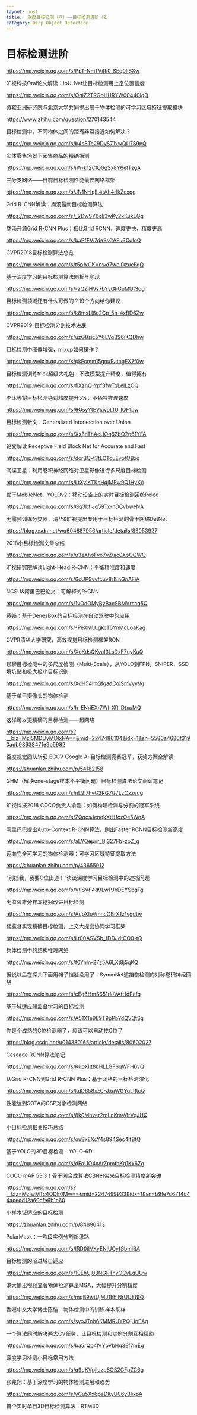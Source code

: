 ```yaml
---
layout: post
title:  深度目标检测（八）——目标检测进阶（2）
category: Deep Object Detection 
---
```


# 目标检测进阶

https://mp.weixin.qq.com/s/PpT-NmTVjRi0_SEq0lISXw

旷视科技Oral论文解读：IoU-Net让目标检测用上定位置信度

https://mp.weixin.qq.com/s/OqlZ2TRGbHURYW00440lgQ

微软亚洲研究院与北京大学共同提出用于物体检测的可学习区域特征提取模块

https://www.zhihu.com/question/270143544

目标检测中，不同物体之间的距离非常接近如何解决？

https://mp.weixin.qq.com/s/b4s8Te29DyS71xwQU789pQ

实体零售场景下密集商品的精确探测

https://mp.weixin.qq.com/s/iW-k12CIO0gSx8Y6etTzgA

三分支网络——目前目标检测性能最佳网络框架

https://mp.weixin.qq.com/s/JN1N-IqIL4tAh4rIkZcxpg

Grid R-CNN解读：商汤最新目标检测算法

https://mp.weixin.qq.com/s/_2DwSY6olj3wKy2xKukEGg

商汤开源Grid R-CNN Plus：相比Grid RCNN，速度更快，精度更高

https://mp.weixin.qq.com/s/baPfFVi7deEsCAFu3ColoQ

CVPR2018目标检测算法总览

https://mp.weixin.qq.com/s/t5p1xGKVnwd7wbiOzucFqQ

基于深度学习的目标检测算法剖析与实现

https://mp.weixin.qq.com/s/-zQZjHVs7bYyGkGuMUf3qg

目标检测领域还有什么可做的？19个方向给你建议

https://mp.weixin.qq.com/s/k8msLl6c2Cp_5h-4xBD6Zw

CVPR2019-目标检测分割技术进展

https://mp.weixin.qq.com/s/uzG8sic5Y6LVqBS6iKQDhw

目标检测中图像增强，mixup如何操作？

https://mp.weixin.qq.com/s/pkFcmm15gnuRJtngFX7f0w

目标检测训练trick超级大礼包—不改模型提升精度，值得拥有

https://mp.weixin.qq.com/s/flXzhQ-Ypf3fwTqLelLzOQ

李沐等将目标检测绝对精度提升5%，不牺牲推理速度

https://mp.weixin.qq.com/s/6QsyYtEVjavoLfU_lQF1pw

目标检测新文：Generalized Intersection over Union

https://mp.weixin.qq.com/s/Xs3nThAcUOq62bO2p61YFA

论文解读 Receptive Field Block Net for Accurate and Fast

https://mp.weixin.qq.com/s/dcrBQ-t3tLOTouEyofOBxg

间谍卫星：利用卷积神经网络对卫星影像进行多尺度目标检测

https://mp.weixin.qq.com/s/LtXylKTKsHdjMPw9Q1HyXA

优于MobileNet、YOLOv2：移动设备上的实时目标检测系统Pelee

https://mp.weixin.qq.com/s/Gq3bflJq59Tx-nDCvbweNA

无需预训练分类器，清华&旷视提出专用于目标检测的骨干网络DetNet

https://blog.csdn.net/wq604887956/article/details/83053927

2018小目标检测文章总结

https://mp.weixin.qq.com/s/u3eXhoFvo7vZujc0XoQQWQ

旷视研究院解读Light-Head R-CNN：平衡精准度和速度

https://mp.weixin.qq.com/s/6cUP9vvfcuv8rIEnGnAFiA

NCSU&阿里巴巴论文：可解释的R-CNN

https://mp.weixin.qq.com/s/1vOdOMyByBacSBMVrscq5Q

黄畅：基于DenesBox的目标检测在自动驾驶中的应用

https://mp.weixin.qq.com/s/-PeXMU_gkcT5YnMcLoaKag

CVPR清华大学研究，高效视觉目标检测框架RON

https://mp.weixin.qq.com/s/XoKdsQKyaI3LsDxF7uyKuQ

聊聊目标检测中的多尺度检测（Multi-Scale），从YOLO到FPN，SNIPER，SSD填坑贴和极大极小目标识别

https://mp.weixin.qq.com/s/XdH54ImSfgadCoISmVyyVg

基于单目摄像头的物体检测

https://mp.weixin.qq.com/s/h_ENriEXr7WI_XR_DtxpMQ

这样可以更精确的目标检测——超网络

https://mp.weixin.qq.com/s?__biz=MzI5MDUyMDIxNA==&mid=2247486104&idx=1&sn=5580a4680f3190adb98638471e9b5982

百度视觉团队斩获 ECCV Google AI 目标检测竞赛冠军，获奖方案全解读

https://zhuanlan.zhihu.com/p/54182158

GHM（解决one-stage样本不平衡问题）目标检测算法论文阅读笔记

https://mp.weixin.qq.com/s/nL9l7hvG3RG7G7LzCzzvug

旷视科技2018 COCO负责人俞刚：如何构建检测与分割的冠军系统

https://mp.weixin.qq.com/s/ZQqcsJenqkXtH1czOe5WnA

阿里巴巴提出Auto-Context R-CNN算法，刷出Faster RCNN目标检测新高度

https://mp.weixin.qq.com/s/aLYQepnr_BjS27Fb-zoZ_g

迈向完全可学习的物体检测器：可学习区域特征提取方法

https://zhuanlan.zhihu.com/p/43655912

“别挡我，我要C位出道！”谈谈深度学习目标检测中的遮挡问题

https://mp.weixin.qq.com/s/VtlSVF4d9LwPJhDEYSbgTg

无监督难分样本挖掘改进目标检测

https://mp.weixin.qq.com/s/AupXIoVmhcOBrX1z1vgdtw

弱监督实现精确目标检测，上交大提出协同学习框架

https://mp.weixin.qq.com/s/Lt00ASVSb_fDDJdtCO0-tQ

物体检测中的结构推理网络

https://mp.weixin.qq.com/s/f0Ynln-27z5A6LXt8j5qKQ

据说以后在探头下面用帽子挡脸没用了：SymmNet遮挡物检测的对称卷积神经网络

https://mp.weixin.qq.com/s/cEg6HmS651riJVAtHdPafg

基于域适应弱监督学习的目标检测

https://mp.weixin.qq.com/s/A51X1e9E9T9pPbYdQVQtSg

你是个成熟的C位检测器了，应该可以自动找C位了

https://blog.csdn.net/u014380165/article/details/80602027

Cascade RCNN算法笔记

https://mp.weixin.qq.com/s/KupXlIt8bHLLGF6qWFH6vQ

从Grid R-CNN到Grid R-CNN Plus：基于网格的目标检测演化

https://mp.weixin.qq.com/s/kdD658xzC-JxuWGYqLRtcQ

性能达到SOTA的CSP对象检测网络

https://mp.weixin.qq.com/s/8k0Mhver2mLnKmV8rVqJHQ

小目标检测相关技巧总结

https://mp.weixin.qq.com/s/ouBxEXcY4s894Sec4ifBtQ

基于YOLO的3D目标检测：YOLO-6D

https://mp.weixin.qq.com/s/dFoUO4xArZpmtbKg1Kx6Zg

COCO mAP 53.3！骨干网合成算法CBNet带来目标检测精度新突破

https://mp.weixin.qq.com/s?__biz=MzIwMTc4ODE0Mw==&mid=2247499933&idx=1&sn=b9fe7d6714c44acedd12a60cfe6b1c60

小样本域适应的目标检测

https://zhuanlan.zhihu.com/p/84890413

PolarMask：一阶段实例分割新思路

https://mp.weixin.qq.com/s/IRD0iIVXyENlUOyfSbmlBA

目标检测的渐进域自适应

https://mp.weixin.qq.com/s/10EhUj03NGPTnyOCvLqDQw

港大提出视频显著物体检测算法MGA，大幅提升分割精度

https://mp.weixin.qq.com/s/mqB9wtUjMJ1EhINrUUEf9Q

香港中文大学博士陈恺：物体检测中的训练样本采样

https://mp.weixin.qq.com/s/syoJTnh6KMMRUYPQjUnEAg

一个算法同时解决两大CV任务，让目标检测和实例分割互相帮助

https://mp.weixin.qq.com/s/ba5rQp4IVYbVbHq3Ef7mEg

深度学习检测小目标常用方法

https://mp.weixin.qq.com/s/q9qKVpjluzp8OS2GFpZC6g

张兆翔：基于深度学习的物体检测进展和趋势

https://mp.weixin.qq.com/s/yCu5Xx6peDKyU06yBlixpA

首个实时单目3D目标检测算法：RTM3D
